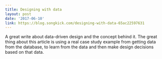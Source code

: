 ```yaml
---
title: Designing with data
layout: post
date: '2017-06-10'
link: https://blog.songkick.com/designing-with-data-65ac22597631
---
```


A great write about data-driven design and the concept behind it. The great thing about this article is using a real case study example from getting data from the database, to learn from the data and then make design decisions based on that data.